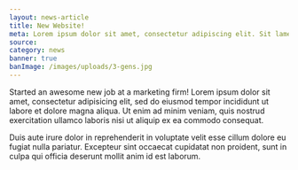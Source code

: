 ```yaml
---
layout: news-article
title: New Website!
meta: Lorem ipsum dolor sit amet, consectetur adipiscing elit. Sit lamet tolk amel yut…
source:
category: news
banner: true
banImage: /images/uploads/3-gens.jpg
---
```


Started an awesome new job at a marketing firm! Lorem ipsum dolor sit amet, consectetur adipisicing elit, sed do eiusmod tempor incididunt ut labore et dolore magna aliqua. Ut enim ad minim veniam, quis nostrud exercitation ullamco laboris nisi ut aliquip ex ea commodo consequat.

Duis aute irure dolor in reprehenderit in voluptate velit esse cillum dolore eu fugiat nulla pariatur. Excepteur sint occaecat cupidatat non proident, sunt in culpa qui officia deserunt mollit anim id est laborum.
